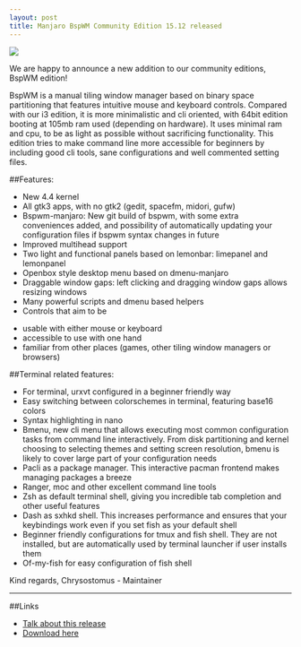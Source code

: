 ```yaml
---
layout: post
title: Manjaro BspWM Community Edition 15.12 released
---
```


<img src="https://manjaro.github.io/images/manjaro-bspwm-15.12.jpg">

We are happy to announce a new addition to our community editions, BspWM edition!

BspWM is a manual tiling window manager based on binary space partitioning that features intuitive mouse and keyboard controls. Compared with our i3 edition, it is more minimalistic and cli oriented, with 64bit edition booting at 105mb ram used (depending on hardware). It uses minimal ram and cpu, to be as light as possible without sacrificing functionality. This edition tries to make command line more accessible for beginners by including good cli tools, sane configurations and well commented setting files.

##Features:

* New 4.4 kernel
* All gtk3 apps, with no gtk2 (gedit, spacefm, midori, gufw)
* Bspwm-manjaro: New git build of bspwm, with some extra conveniences added, and possibility of automatically updating your configuration files if bspwm syntax changes in future
* Improved multihead support
* Two light and functional panels based on lemonbar: limepanel and lemonpanel
* Openbox style desktop menu based on dmenu-manjaro
* Draggable window gaps: left clicking and dragging window gaps allows resizing windows
* Many powerful scripts and dmenu based helpers
* Controls that aim to be
 - usable with  either mouse or keyboard
 - accessible to use with one hand
 - familiar from other places  (games, other tiling window managers or browsers)

##Terminal related features:

* For terminal, urxvt configured in a beginner friendly way 
* Easy switching between colorschemes in terminal, featuring base16 colors
* Syntax highlighting in nano
* Bmenu, new cli menu that allows executing most common configuration tasks from command line interactively. From disk partitioning and kernel choosing to selecting themes and setting screen resolution, bmenu is likely to cover large part of your configuration needs
* Pacli as a package manager. This interactive pacman frontend makes managing packages a breeze
* Ranger, moc and other excellent command line tools
* Zsh as default terminal shell, giving you incredible tab completion and other useful features
* Dash as sxhkd shell. This increases performance and ensures that your keybindings work even if you set fish as your default shell
* Beginner friendly configurations for tmux and fish shell. They are not installed, but are automatically used by terminal launcher if user installs them
* Of-my-fish for easy configuration of fish shell

Kind regards, Chrysostomus - Maintainer

----

##Links

* [Talk about this release](https://forum.manjaro.org/index.php?topic=16994.0)
* [Download here](https://sourceforge.net/projects/manjarolinux/files/community/BspWM/2015.12/)
